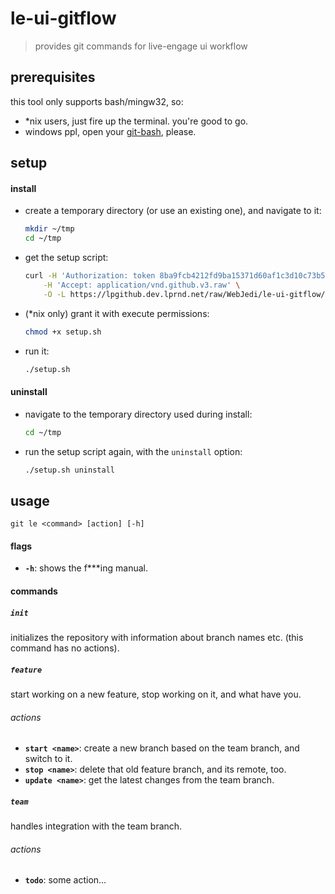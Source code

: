 # le-ui-gitflow

> provides git commands for live-engage ui workflow


## prerequisites

this tool only supports bash/mingw32, so:

- *nix users, just fire up the terminal. you're good to go.
- windows ppl, open your [git-bash][1], please.


## setup

#### install

- create a temporary directory (or use an existing one), and navigate to it:
  
  ```sh
  mkdir ~/tmp
  cd ~/tmp
  ```

- get the setup script:
  
  ```sh
  curl -H 'Authorization: token 8ba9fcb4212fd9ba15371d60af1c3d10c73b5522' \
      -H 'Accept: application/vnd.github.v3.raw' \
      -O -L https://lpgithub.dev.lprnd.net/raw/WebJedi/le-ui-gitflow/master/bin/setup.sh
  ```

- (*nix only) grant it with execute permissions:
  
  ```sh
  chmod +x setup.sh
  ```

- run it:
  
  ```sh
  ./setup.sh
  ```

#### uninstall

- navigate to the temporary directory used during install:
  
  ```sh
  cd ~/tmp
  ```

- run the setup script again, with the `uninstall` option:
  
  ```sh
  ./setup.sh uninstall
  ```


## usage

    git le <command> [action] [-h]

#### flags

- **`-h`**: shows the f***ing manual.


#### commands


##### `init`

initializes the repository with information about branch names etc. 
(this command has no actions).


##### `feature`

start working on a new feature, stop working on it, and what have you.

###### actions

- **`start <name>`**: create a new branch based on the team branch, 
and switch to it.
- **`stop <name>`**: delete that old feature branch, and its remote, too.
- **`update <name>`**: get the latest changes from the team branch.


##### `team`

handles integration with the team branch.

###### actions

- **`todo`**: some action...







[1]: https://git-scm.com/download/win